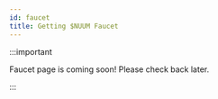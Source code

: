 ```yaml
---
id: faucet
title: Getting $NUUM Faucet
---
```


:::important

Faucet page is coming soon! Please check back later.

:::

